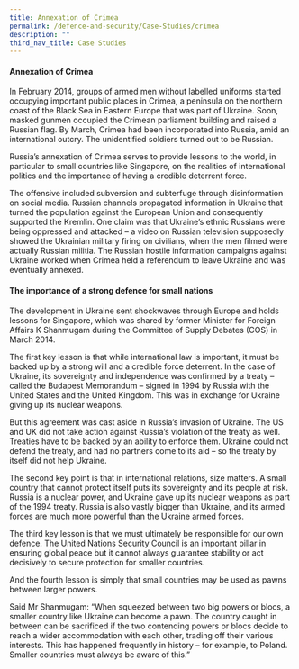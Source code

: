 ```yaml
---
title: Annexation of Crimea
permalink: /defence-and-security/Case-Studies/crimea
description: ""
third_nav_title: Case Studies
---
```

#### Annexation of Crimea

In February 2014, groups of armed men without labelled uniforms started occupying important public places in Crimea, a peninsula on the northern coast of the Black Sea in Eastern Europe that was part of Ukraine. Soon, masked gunmen occupied the Crimean parliament building and raised a Russian flag. By March, Crimea had been incorporated into Russia, amid an international outcry. The unidentified soldiers turned out to be Russian.
 
Russia’s annexation of Crimea serves to provide lessons to the world, in particular to small countries like Singapore, on the realities of international politics and the importance of having a credible deterrent force.

The offensive included subversion and subterfuge through disinformation on social media. Russian channels propagated information in Ukraine that turned the population against the European Union and consequently supported the Kremlin. One claim was that Ukraine’s ethnic Russians were being oppressed and attacked – a video on Russian television supposedly showed the Ukrainian military firing on civilians, when the men filmed were actually Russian militia. The Russian hostile information campaigns against Ukraine worked when Crimea held a referendum to leave Ukraine and was eventually annexed.

#### The importance of a strong defence for small nations 

The development in Ukraine sent shockwaves through Europe and holds lessons for Singapore, which was shared by former Minister for Foreign Affairs K Shanmugam during the Committee of Supply Debates (COS) in March 2014.

The first key lesson is that while international law is important, it must be backed up by a strong will and a credible force deterrent. In the case of Ukraine, its sovereignty and independence was confirmed by a treaty – called the Budapest Memorandum – signed in 1994 by Russia with the United States and the United Kingdom. This was in exchange for Ukraine giving up its nuclear weapons.

But this agreement was cast aside in Russia’s invasion of Ukraine. The US and UK did not take action against Russia’s violation of the treaty as well. Treaties have to be backed by an ability to enforce them. Ukraine could not defend the treaty, and had no partners come to its aid – so the treaty by itself did not help Ukraine.

The second key point is that in international relations, size matters. A small country that cannot protect itself puts its sovereignty and its people at risk. Russia is a nuclear power, and Ukraine gave up its nuclear weapons as part of the 1994 treaty. Russia is also vastly bigger than Ukraine, and its armed forces are much more powerful than the Ukraine armed forces. 

The third key lesson is that we must ultimately be responsible for our own defence. The United Nations Security Council is an important pillar in ensuring global peace but it cannot always guarantee stability or act decisively to secure protection for smaller countries.

And the fourth lesson is simply that small countries may be used as pawns between larger powers.
 
Said Mr Shanmugam: “When squeezed between two big powers or blocs, a smaller country like Ukraine can become a pawn. The country caught in between can be sacrificed if the two contending powers or blocs decide to reach a wider accommodation with each other, trading off their various interests. This has happened frequently in history – for example, to Poland. Smaller countries must always be aware of this.”
